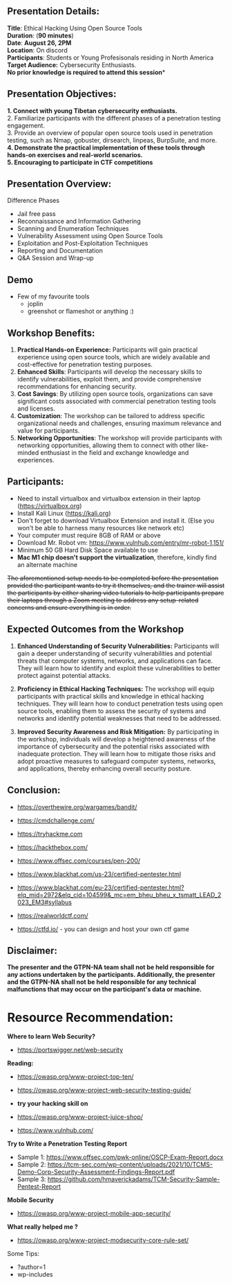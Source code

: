 ## Presentation Details:

**Title**: Ethical Hacking Using Open Source Tools
<br />
**Duration**:  (**90 minutes**)
<br />
**Date**:  **August 26, 2PM**
<br />
**Location**: On discord 
<br />
**Participants**: Students or Young Profesisonals residing in North America
<br />
**Target Audience:** Cybersecurity Enthusiasts.
<br />
**No prior knowledge is required to attend this session***
<br />
## Presentation Objectives:

**1.  Connect with young Tibetan cybersecurity enthusiasts.**
<br />
2.  Familiarize participants with the different phases of a penetration testing engagement.
<br />
3.  Provide an overview of popular open source tools used in penetration testing, such as  Nmap, gobuster, dirsearch, linpeas, BurpSuite, and more.
<br />
**4.  Demonstrate the practical implementation of these tools through hands-on exercises and real-world scenarios.**
<br />
**5. Encouraging to participate in CTF competitions**
<br />
## Presentation Overview:


Difference Phases 
- Jail free pass 
- Reconnaissance and Information Gathering
- Scanning and Enumeration Techniques
- Vulnerability Assessment using Open Source Tools
- Exploitation and Post-Exploitation Techniques
- Reporting and Documentation
- Q&A Session and Wrap-up


## Demo 
- Few of my favourite tools 
	- joplin
	- greenshot or flameshot or anything :) 
	


## Workshop Benefits:

1.  **Practical Hands-on Experience:** Participants will gain practical experience using open source tools, which are widely available and cost-effective for penetration testing purposes.
2.  **Enhanced Skills**: Participants will develop the necessary skills to identify vulnerabilities, exploit them, and provide comprehensive recommendations for enhancing security.
3.  **Cost Savings**: By utilizing open source tools, organizations can save significant costs associated with commercial penetration testing tools and licenses.
4.  **Customization**: The workshop can be tailored to address specific organizational needs and challenges, ensuring maximum relevance and value for participants.
5.  **Networking Opportunities**: The workshop will provide participants with networking opportunities, allowing them to connect with other like-minded enthusiast in the field and exchange knowledge and experiences.


## Participants:

- Need to install virtualbox and virtualbox extension in their laptop (https://virtualbox.org)
- Install Kali Linux (https://kali.org)
- Don't forget to download Virtualbox Extension and install it. (Else you won't be able to harness many resources like network etc)
- Your computer must require 8GB of RAM or above 
- Download Mr. Robot vm: https://www.vulnhub.com/entry/mr-robot-1,151/ 
- Minimum 50 GB Hard Disk Space available to use 
- **Mac M1 chip doesn't support the virtualization**, therefore, kindly find an alternate machine



~~The aforementioned setup needs to be completed before the presentation provided the participant wants to try it themselves, and the trainer will assist the participants by either sharing video tutorials to help participants prepare their laptops through a Zoom meeting to address any setup-related concerns and ensure everything is in order.~~

## Expected Outcomes from the Workshop 

1. **Enhanced Understanding of Security Vulnerabilities:** Participants will gain a deeper understanding of security vulnerabilities and potential threats that computer systems, networks, and applications can face. They will learn how to identify and exploit these vulnerabilities to better protect against potential attacks.

2. **Proficiency in Ethical Hacking Techniques:** The workshop will equip participants with practical skills and knowledge in ethical hacking techniques. They will learn how to conduct penetration tests using open source tools, enabling them to assess the security of systems and networks and identify potential weaknesses that need to be addressed.

3. **Improved Security Awareness and Risk Mitigation:** By participating in the workshop, individuals will develop a heightened awareness of the importance of cybersecurity and the potential risks associated with inadequate protection. They will learn how to mitigate those risks and adopt proactive measures to safeguard computer systems, networks, and applications, thereby enhancing overall security posture.


## Conclusion:
- https://overthewire.org/wargames/bandit/
- https://cmdchallenge.com/

- https://tryhackme.com 
- https://hackthebox.com/
- https://www.offsec.com/courses/pen-200/
- https://www.blackhat.com/us-23/certified-pentester.html
- https://www.blackhat.com/eu-23/certified-pentester.html?elq_mid=2972&elq_cid=104599&_mc=em_bheu_bheu_x_tsmatt_LEAD_2023_EM3#syllabus

- https://realworldctf.com/
- https://ctfd.io/ - you can design and host your own ctf game


## Disclaimer:

**The presenter and the GTPN-NA team shall not be held responsible for any actions undertaken by the participants. Additionally, the presenter and the GTPN-NA shall not be held responsible for any technical malfunctions that may occur on the participant's data or machine.**


# Resource Recommendation:
**Where to learn Web Security?** 
- https://portswigger.net/web-security

**Reading:**
- https://owasp.org/www-project-top-ten/
- https://owasp.org/www-project-web-security-testing-guide/

- **try your hacking skill on** 
- https://owasp.org/www-project-juice-shop/
- https://www.vulnhub.com/

**Try to Write a Penetration Testing Report**
- Sample 1: https://www.offsec.com/pwk-online/OSCP-Exam-Report.docx 
- Sample 2: https://tcm-sec.com/wp-content/uploads/2021/10/TCMS-Demo-Corp-Security-Assessment-Findings-Report.pdf
- Sample 3: https://github.com/hmaverickadams/TCM-Security-Sample-Pentest-Report

**Mobile Security** 
 - https://owasp.org/www-project-mobile-app-security/

**What really helped me ?**
- https://owasp.org/www-project-modsecurity-core-rule-set/




Some Tips:
- ?author=1 
- wp-includes



